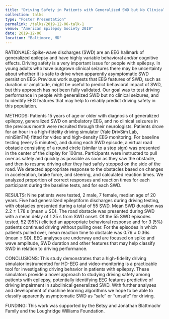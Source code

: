 ```yaml
---
title: "Driving Safety in Patients with Generalized SWD but No Clinical Seizures: Evaluation with a Realistic Driving Simulator"
collection: talks
type: "Poster Presentation"
permalink: /talks/2019-12-06-talk-1
venue: "American Epilepsy Society 2019"
date: 2019-12-06
location: "Baltimore, MD"
---
```


RATIONALE:
Spike-wave discharges (SWD) are an EEG hallmark of generalized epilepsy and have highly variable behavioral and/or cognitive effects. Driving safety is a very important issue for people with epilepsy. In young adults who have outgrown clinical seizures there may be uncertainty about whether it is safe to drive when apparently asymptomatic SWD persist on EEG. Previous work suggests that EEG features of SWD, such as duration or amplitude, might be useful to predict behavioral impact of SWD, but this approach has not been fully validated. Our goal was to test driving performance in people with generalized SWD but no clinical seizures, and to identify EEG features that may help to reliably predict driving safety in this population. 

METHODS:
Patients 15 years of age or older with diagnosis of generalized epilepsy, generalized SWD on ambulatory EEG, and no clinical seizures in the previous month were recruited through their neurologists. Patients drove for an hour in a high-fidelity driving simulator (Yale DrivSim Lab, miniSimTM) fitted for video and high-density EEG monitoring. For baseline testing (every 5 minutes), and during each SWD episode, a virtual road obstacle consisting of a round circle (similar to a stop sign) was presented in the center of the display for 100ms. Participants were instructed to pull over as safely and quickly as possible as soon as they saw the obstacle, and then to resume driving after they had safely stopped on the side of the road. We detected appropriate response to the obstacles based on changes in acceleration, brake force, and steering, and calculated reaction times. We analyzed proportion of correct responses and reaction times for each participant during the baseline tests, and for each SWD. 

RESULTS:
Nine patients were tested, 2 male, 7 female, median age of 20 years. Five had generalized epileptiform discharges during driving testing, with obstacles presented during a total of 55 SWD. Mean SWD duration was 2.2 ± 1.78 s (mean ± SD). The road obstacle was presented during SWD with a mean delay of 1.25 s from SWD onset. Of the 55 SWD episodes tested, 52 (95%) elicited an appropriate behavioral response and for 3 (5%) patients continued driving without pulling over. For the episodes in which patients pulled over, mean reaction time to obstacle was 0.76 ± 0.36s (mean ± SD). EEG analyses are underway and are focused on spike and wave amplitude, SWD duration and other features that may help classify SWD in relation to driving performance. 

CONCLUSIONS:
This study demonstrates that a high-fidelity driving simulator instrumented for HD-EEG and video-monitoring is a practicable tool for investigating driving behavior in patients with epilepsy. These simulators provide a novel approach to studying driving safety among patients with epilepsy, potentially identifying EEG features predictive of driving impairment in subclinical generalized SWD. With further analyses and development of machine learning algorithms we hope to be able to classify apparently asymptomatic SWD as “safe” or “unsafe” for driving. 

FUNDING:
This work was supported by the Betsy and Jonathan Blattmachr Family and the Loughridge Williams Foundation.
